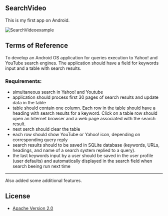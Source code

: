 ## SearchVideo

This is my first app on Android.

![SearchVideoexample](https://raw.github.com/MSVLegion/Screenshots/master/SearchVideo/Preview/search_video_device_both.png)

## Terms of Reference

To develop an Android OS application for queries execution to Yahoo! and YouTube search engines. The application should have a field for keywords input and a table with search results.

### Requirements:
- simultaneous search in Yahoo! and Youtube
- application should process first 30 pages of search results and update data in the table
- table should contain one column. Each row in the table should have a heading with search results for a keyword. Click on a table row should open an Internet browser and a web 
page associated with the search result.
- next serch should clear the table
- each row should show YouTube or Yahoo! icon, depending on corresponding query reply
- search results should to be saved in SQLite database (keywords, URLs, headings, and name of a search system replied to a query).
- the last keywords input by a user should be saved in the user profile (user defaults) and automatically displayed in the search field when search beeing run next time
____________________________________
Also added some additional features.

## License

* [Apache Version 2.0](http://www.apache.org/licenses/LICENSE-2.0.html)

